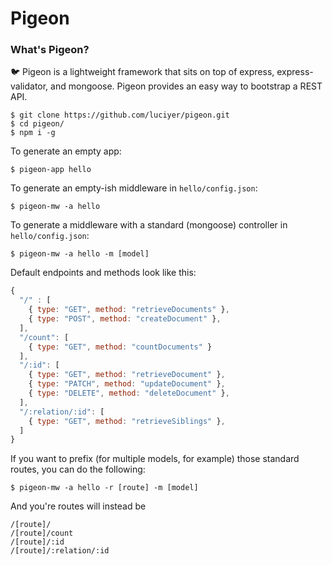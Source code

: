 # Pigeon

### What's Pigeon?

🐦 Pigeon is a lightweight framework that sits on top of express, express-validator, and mongoose. Pigeon provides an easy way to bootstrap a REST API.


```
$ git clone https://github.com/luciyer/pigeon.git
$ cd pigeon/
$ npm i -g
```
To generate an empty app:

```
$ pigeon-app hello
```

To generate an empty-ish middleware in `hello/config.json`:

```
$ pigeon-mw -a hello
```

To generate a middleware with a standard (mongoose) controller in `hello/config.json`:

```
$ pigeon-mw -a hello -m [model]
```

Default endpoints and methods look like this:

```javascript
{
  "/" : [
    { type: "GET", method: "retrieveDocuments" },
    { type: "POST", method: "createDocument" },
  ],
  "/count": [
    { type: "GET", method: "countDocuments" }
  ],
  "/:id": [
    { type: "GET", method: "retrieveDocument" },
    { type: "PATCH", method: "updateDocument" },
    { type: "DELETE", method: "deleteDocument" },
  ],
  "/:relation/:id": [
    { type: "GET", method: "retrieveSiblings" },
  ]
}
```

If you want to prefix (for multiple models, for example) those standard routes, you can do the following:

```
$ pigeon-mw -a hello -r [route] -m [model]
```

And you're routes will instead be

```
/[route]/
/[route]/count
/[route]/:id
/[route]/:relation/:id
```
